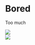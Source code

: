 # Bored

Too much

<a href="https://ani.work/@taken" target="blank"><img src="https://img.shields.io/mastodon/follow/109807716930609342?color=5843d6&domain=https%3A%2F%2Fani.work&label=Mastodon%20%40Taken&style=for-the-badge"></a><br />
<a href="https://twitter.com/igntakie/" target="blank"><img src="https://img.shields.io/twitter/follow/ignTakie?color=1a8cd8&label=Twitter%20%40ignTakie&style=for-the-badge"></a>
